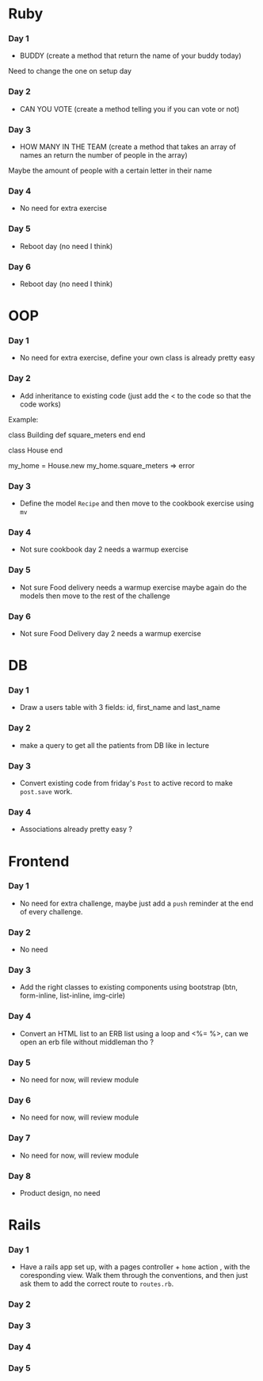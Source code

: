 # Ruby

### Day 1

- BUDDY (create a method that return the name of your buddy today)

Need to change the one on setup day

### Day 2

- CAN YOU VOTE (create a method telling you if you can vote or not)

### Day 3

- HOW MANY IN THE TEAM (create a method that takes an array of names an return the number of people in the array)

Maybe the amount of people with a certain letter in their name

### Day 4

- No need for extra exercise

### Day 5

- Reboot day (no need I think)

### Day 6

- Reboot day (no need I think)

# OOP

### Day 1

- No need for extra exercise, define your own class is already pretty easy

### Day 2

- Add inheritance to existing code (just add the < to the code so that the code works)

Example:

class Building
  def square_meters
  end
end

class House
end

my_home = House.new
my_home.square_meters => error

### Day 3

- Define the model `Recipe` and then move to the cookbook exercise using `mv`

### Day 4

- Not sure cookbook day 2 needs a warmup exercise

### Day 5

- Not sure Food delivery needs a warmup exercise maybe again do the models then move to the rest of the challenge

### Day 6

- Not sure Food Delivery day 2 needs a warmup exercise

# DB

### Day 1

- Draw a users table with 3 fields: id, first_name and last_name

### Day 2

- make a query to get all the patients from DB like in lecture

### Day 3

- Convert existing code from friday's `Post` to active record to make `post.save` work.

### Day 4

- Associations already pretty easy ?

# Frontend

### Day 1

- No need for extra challenge, maybe just add a `push` reminder at the end of every challenge.

### Day 2

- No need

### Day 3

- Add the right classes to existing components using bootstrap (btn, form-inline, list-inline, img-cirle)

### Day 4

- Convert an HTML list to an ERB list using a loop and <%= %>, can we open an erb file without middleman tho ?


### Day 5

- No need for now, will review module

### Day 6

- No need for now, will review module

### Day 7

- No need for now, will review module

### Day 8

- Product design, no need

# Rails

### Day 1

 - Have a rails app set up, with a pages controller + `home` action , with the coresponding view. Walk them through the conventions, and then just ask them to add the correct route to `routes.rb`.

### Day 2
### Day 3
### Day 4
### Day 5

